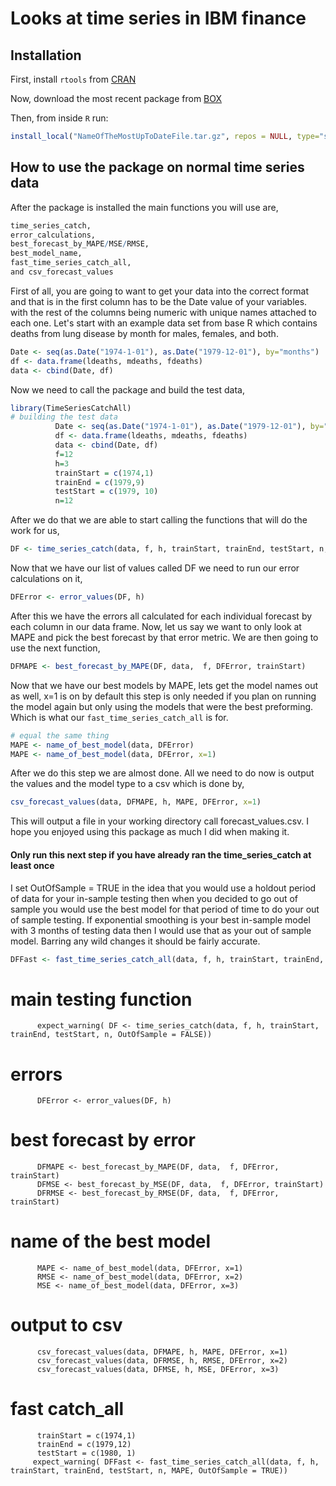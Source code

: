 # Looks at time series in IBM finance

## Installation
First, install `rtools` from [CRAN](https://cran.r-project.org/bin/windows/Rtools/)

Now, download the most recent package from [BOX](https://ibm.box.com/s/0t2rjejy9p7inaq6drlam2y7lmfxhioy)

Then, from inside `R` run:

``` r
install_local("NameOfTheMostUpToDateFile.tar.gz", repos = NULL, type="source", dependencies = TRUE)
```

## How to use the package on normal time series data

After the package is installed the main functions you will use are,

``` r
time_series_catch, 
error_calculations, 
best_forecast_by_MAPE/MSE/RMSE, 
best_model_name, 
fast_time_series_catch_all,
and csv_forecast_values
```

First of all, you are going to want to get your data into the correct format and that is in the first column has to be the Date value of your variables.
with the rest of the columns being numeric with unique names attached to each one. Let's start with an example data set from base R which contains deaths from lung disease by month for males, females, and both.


``` r
Date <- seq(as.Date("1974-1-01"), as.Date("1979-12-01"), by="months")
df <- data.frame(ldeaths, mdeaths, fdeaths)
data <- cbind(Date, df)
```

Now we need to call the package and build the test data,


``` r
library(TimeSeriesCatchAll)
# building the test data
          Date <- seq(as.Date("1974-1-01"), as.Date("1979-12-01"), by="months")
          df <- data.frame(ldeaths, mdeaths, fdeaths)
          data <- cbind(Date, df)
          f=12
          h=3
          trainStart = c(1974,1)
          trainEnd = c(1979,9)
          testStart = c(1979, 10)
          n=12
```
After we do that we are able to start calling the functions that will do the work for us,

``` r
DF <- time_series_catch(data, f, h, trainStart, trainEnd, testStart, n, OutOfSample = FALSE)
```

Now that we have our list of values called DF we need to run our error calculations on it,


``` r
DFError <- error_values(DF, h)
```

After this we have the errors all calculated for each individual forecast by each column in our data frame. Now, let us say we want to only look at MAPE and pick the best forecast by that error metric. We are then going to use the next function,

``` r
DFMAPE <- best_forecast_by_MAPE(DF, data,  f, DFError, trainStart)
```

Now that we have our best models by MAPE, lets get the model names out as well, x=1 is on by default this step is only needed if you plan on running the model again but only using the models that were the best preforming. Which is what our `fast_time_series_catch_all` is for.

``` r
# equal the same thing
MAPE <- name_of_best_model(data, DFError)
MAPE <- name_of_best_model(data, DFError, x=1)


```

After we do this step we are almost done. All we need to do now is output the values and the model type to a csv which is done by,

``` r
csv_forecast_values(data, DFMAPE, h, MAPE, DFError, x=1)
```

This will output a file in your working directory call forecast_values.csv. I hope you enjoyed using this package as much I did when making it.

#### **Only run this next step if you have already ran the time_series_catch at least once**


I set OutOfSample = TRUE in the idea that you would use a holdout period of data for your in-sample testing then when you decided to go out of sample you would use the best model for that period of time to do your out of sample testing. If exponential smoothing is your best in-sample model with 3 months of testing data then I would use that as your out of sample model. Barring any wild changes it should be fairly accurate.

```r
DFFast <- fast_time_series_catch_all(data, f, h, trainStart, trainEnd, testStart, n, MAPE, OutOfSample = TRUE)
```


  # main testing function
          expect_warning( DF <- time_series_catch(data, f, h, trainStart, trainEnd, testStart, n, OutOfSample = FALSE))
  # errors
          DFError <- error_values(DF, h)
  # best forecast by error
          DFMAPE <- best_forecast_by_MAPE(DF, data,  f, DFError, trainStart)
          DFMSE <- best_forecast_by_MSE(DF, data,  f, DFError, trainStart)
          DFRMSE <- best_forecast_by_RMSE(DF, data,  f, DFError, trainStart)
  # name of the best model
          MAPE <- name_of_best_model(data, DFError, x=1)
          RMSE <- name_of_best_model(data, DFError, x=2)
          MSE <- name_of_best_model(data, DFError, x=3)
  # output to csv
          csv_forecast_values(data, DFMAPE, h, MAPE, DFError, x=1)
          csv_forecast_values(data, DFRMSE, h, RMSE, DFError, x=2)
          csv_forecast_values(data, DFMSE, h, MSE, DFError, x=3)
  # fast catch_all
          trainStart = c(1974,1)
          trainEnd = c(1979,12)
          testStart = c(1980, 1)
         expect_warning( DFFast <- fast_time_series_catch_all(data, f, h, trainStart, trainEnd, testStart, n, MAPE, OutOfSample = TRUE))
